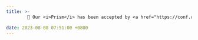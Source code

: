 ```yaml
---
title: >-
        🎉 Our <i>Prism</i> has been accepted by <a href="https://conf.researchr.org/home/ase-2023" style="color: #ff00fc;">ASE'23</a> (134/629).

date: 2023-08-08 07:51:00 +0800
---
```


